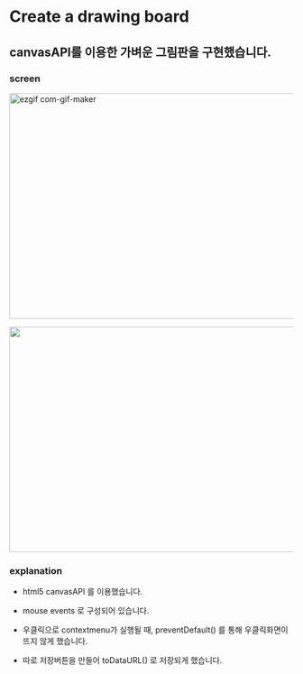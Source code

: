 # Create a drawing board

## canvasAPI를 이용한 가벼운 그림판을 구현했습니다.

### screen

<img src="https://user-images.githubusercontent.com/59306143/103662936-dcf95480-4fb3-11eb-9135-80c0835e59a5.gif" alt="ezgif com-gif-maker" width="600" height="400"/>

<img src="https://user-images.githubusercontent.com/59306143/103665979-64949280-4fb7-11eb-851c-419d9a33c9f2.gif
" width="600" height="400"/>

### explanation

- html5 canvasAPI 를 이용했습니다.

- mouse events 로 구성되어 있습니다.

- 우클릭으로 contextmenu가 실행될 때, preventDefault() 를 통해 우클릭화면이 뜨지 않게 했습니다.

- 따로 저장버튼을 만들어 toDataURL() 로 저장되게 했습니다.
